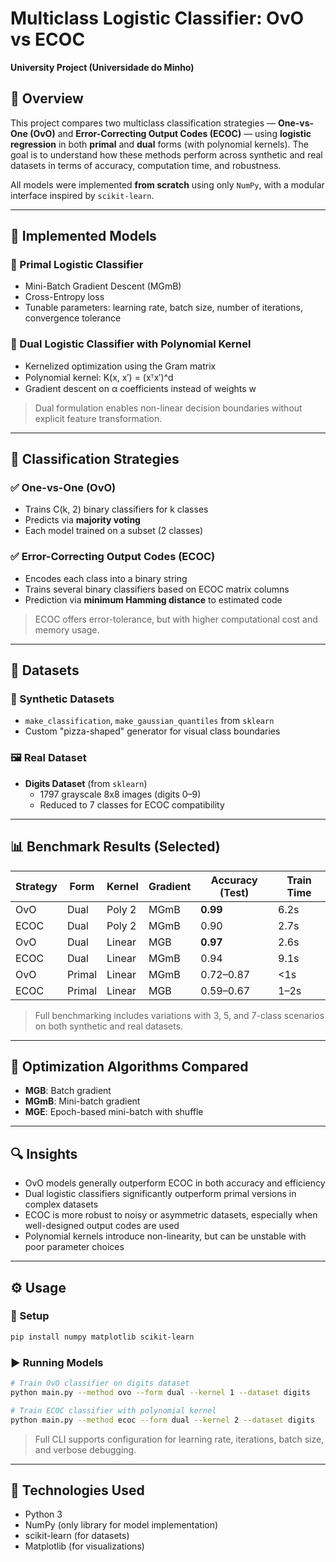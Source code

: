 # Multiclass Logistic Classifier: OvO vs ECOC  
**University Project (Universidade do Minho)**

## 🎯 Overview
This project compares two multiclass classification strategies — **One-vs-One (OvO)** and **Error-Correcting Output Codes (ECOC)** — using **logistic regression** in both **primal** and **dual** forms (with polynomial kernels). The goal is to understand how these methods perform across synthetic and real datasets in terms of accuracy, computation time, and robustness.

All models were implemented **from scratch** using only `NumPy`, with a modular interface inspired by `scikit-learn`.

---

## 🧠 Implemented Models

### 🔹 Primal Logistic Classifier
- Mini-Batch Gradient Descent (MGmB)
- Cross-Entropy loss
- Tunable parameters: learning rate, batch size, number of iterations, convergence tolerance

### 🔸 Dual Logistic Classifier with Polynomial Kernel
- Kernelized optimization using the Gram matrix
- Polynomial kernel: K(x, x′) = (xᵀx′)^d
- Gradient descent on α coefficients instead of weights w

> Dual formulation enables non-linear decision boundaries without explicit feature transformation.

---

## 🔢 Classification Strategies

### ✅ One-vs-One (OvO)
- Trains C(k, 2) binary classifiers for k classes
- Predicts via **majority voting**
- Each model trained on a subset (2 classes)

### ✅ Error-Correcting Output Codes (ECOC)
- Encodes each class into a binary string
- Trains several binary classifiers based on ECOC matrix columns
- Prediction via **minimum Hamming distance** to estimated code

> ECOC offers error-tolerance, but with higher computational cost and memory usage.

---

## 🧪 Datasets

### 🔬 Synthetic Datasets
- `make_classification`, `make_gaussian_quantiles` from `sklearn`
- Custom "pizza-shaped" generator for visual class boundaries

### 🖼️ Real Dataset
- **Digits Dataset** (from `sklearn`)
  - 1797 grayscale 8x8 images (digits 0–9)
  - Reduced to 7 classes for ECOC compatibility

---

## 📊 Benchmark Results (Selected)

| Strategy | Form  | Kernel | Gradient | Accuracy (Test) | Train Time |
|----------|-------|--------|----------|-----------------|-------------|
| OvO      | Dual  | Poly 2 | MGmB     | **0.99**        | 6.2s       |
| ECOC     | Dual  | Poly 2 | MGmB     | 0.90            | 2.7s       |
| OvO      | Dual  | Linear | MGB      | **0.97**        | 2.6s       |
| ECOC     | Dual  | Linear | MGmB     | 0.94            | 9.1s       |
| OvO      | Primal| Linear | MGmB     | 0.72–0.87       | <1s        |
| ECOC     | Primal| Linear | MGB      | 0.59–0.67       | 1–2s       |

> Full benchmarking includes variations with 3, 5, and 7-class scenarios on both synthetic and real datasets.

---

## 🧠 Optimization Algorithms Compared
- **MGB**: Batch gradient
- **MGmB**: Mini-batch gradient
- **MGE**: Epoch-based mini-batch with shuffle

---

## 🔍 Insights

- OvO models generally outperform ECOC in both accuracy and efficiency
- Dual logistic classifiers significantly outperform primal versions in complex datasets
- ECOC is more robust to noisy or asymmetric datasets, especially when well-designed output codes are used
- Polynomial kernels introduce non-linearity, but can be unstable with poor parameter choices

---

## ⚙️ Usage

### 🔧 Setup

```bash
pip install numpy matplotlib scikit-learn
```

### ▶️ Running Models

```bash
# Train OvO classifier on digits dataset
python main.py --method ovo --form dual --kernel 1 --dataset digits

# Train ECOC classifier with polynomial kernel
python main.py --method ecoc --form dual --kernel 2 --dataset digits
```

> Full CLI supports configuration for learning rate, iterations, batch size, and verbose debugging.

---

## 🧰 Technologies Used
- Python 3
- NumPy (only library for model implementation)
- scikit-learn (for datasets)
- Matplotlib (for visualizations)